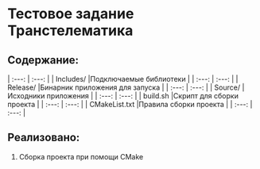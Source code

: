 # Тестовое задание Транстелематика

## Содержание:

| :---:         |                          :---: |
| Includes/     |Подключаемые библиотеки         |
| :---:         | :---:                          |
| Release/      |Бинарник приложения для запуска |
| :---:         | :---:                          |
| Source/       |Исходники приложения            |
| :---:         | :---:                          |
| build.sh      |Скрипт для сборки проекта       |
| :---:         | :---:                          |
| CMakeList.txt |Правила сборки проекта          |
| :---:         | :---:                          |

## Реализовано:

1) Сборка проекта при помощи CMake

